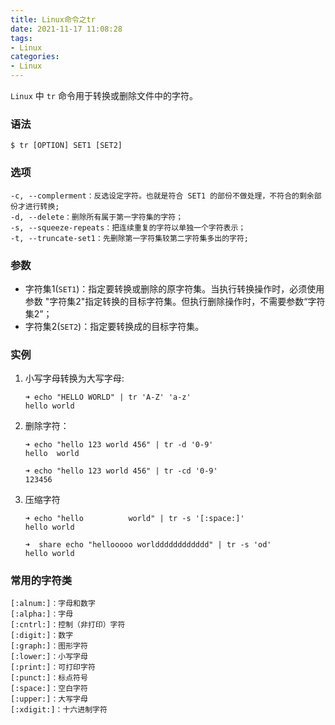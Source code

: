 ```yaml
---
title: Linux命令之tr
date: 2021-11-17 11:08:28
tags:
- Linux
categories:
- Linux
---
```


`Linux` 中 `tr` 命令用于转换或删除文件中的字符。

### 语法

```shell
$ tr [OPTION] SET1 [SET2]
```

### 选项

```shell
-c, --complerment：反选设定字符。也就是符合 SET1 的部份不做处理，不符合的剩余部份才进行转换;
-d, --delete：删除所有属于第一字符集的字符；
-s, --squeeze-repeats：把连续重复的字符以单独一个字符表示；
-t, --truncate-set1：先删除第一字符集较第二字符集多出的字符;
```
<!--more-->
### 参数

- 字符集1(`SET1`)：指定要转换或删除的原字符集。当执行转换操作时，必须使用参数 "字符集2"指定转换的目标字符集。但执行删除操作时，不需要参数“字符集2”；
- 字符集2(`SET2`)：指定要转换成的目标字符集。

### 实例

1. 小写字母转换为大写字母:

    ```shell
    ➜ echo "HELLO WORLD" | tr 'A-Z' 'a-z'
    hello world
    ```

2. 删除字符：

    ```shell
    ➜ echo "hello 123 world 456" | tr -d '0-9'
    hello  world

    ➜ echo "hello 123 world 456" | tr -cd '0-9'
    123456
    ```
3. 压缩字符

    ```shell
    ➜ echo "hello          world" | tr -s '[:space:]'
    hello world
    
    ➜  share echo "hellooooo worldddddddddddd" | tr -s 'od' 
    hello world
    ```

### 常用的字符类

```
[:alnum:]：字母和数字
[:alpha:]：字母
[:cntrl:]：控制（非打印）字符
[:digit:]：数字
[:graph:]：图形字符
[:lower:]：小写字母
[:print:]：可打印字符
[:punct:]：标点符号
[:space:]：空白字符
[:upper:]：大写字母
[:xdigit:]：十六进制字符  
```